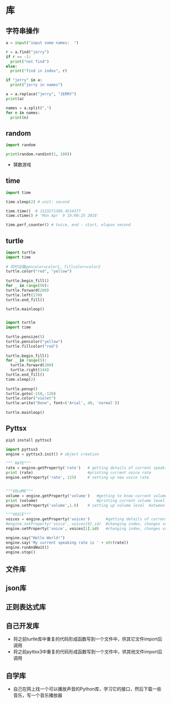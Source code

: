 # 库

## 字符串操作

```python
a = input("input some names:  ")

r = a.find("jerry")
if r == -1:
  print("not find")
else:
  print("find in index", r)

if "jerry" in a:
  print("jerry in names")

a = a.replace("jerry", "JERRY")
print(a)

names = a.split(",")
for n in names:
  print(n)

```

## random

```python
import random

print(random.randint(1, 100))
```

- 猜数游戏

## time

```python
import time

time.sleep(2) # unit: second

time.time()  # 1523271396.4514377
time.ctime() # 'Mon Apr  9 19:00:25 2018'

time.perf_counter() # twice, end - start, elapse second
```

## turtle

```python
import turtle
import time
 
# 同时设置pencolor=color1, fillcolor=color2
turtle.color("red", "yellow")
 
turtle.begin_fill()
for _ in range(50):
turtle.forward(200)
turtle.left(170)
turtle.end_fill()

turtle.mainloop()
```

```python

import turtle
import time
 
turtle.pensize(5)
turtle.pencolor("yellow")
turtle.fillcolor("red")
 
turtle.begin_fill()
for _ in range(5):
  turtle.forward(200)
  turtle.right(144)
turtle.end_fill()
time.sleep(2)
 
turtle.penup()
turtle.goto(-150,-120)
turtle.color("violet")
turtle.write("Done", font=('Arial', 40, 'normal'))
 
turtle.mainloop()
```

## Pyttsx

```sh
pip3 install pyttsx3
```

```python
import pyttsx3
engine = pyttsx3.init() # object creation

""" RATE"""
rate = engine.getProperty('rate')   # getting details of current speaking rate
print (rate)                        #printing current voice rate
engine.setProperty('rate', 125)     # setting up new voice rate


"""VOLUME"""
volume = engine.getProperty('volume')   #getting to know current volume level (min=0 and max=1)
print (volume)                          #printing current volume level
engine.setProperty('volume',1.0)    # setting up volume level  between 0 and 1

"""VOICE"""
voices = engine.getProperty('voices')       #getting details of current voice
#engine.setProperty('voice', voices[0].id)  #changing index, changes voices. o for male
engine.setProperty('voice', voices[1].id)   #changing index, changes voices. 1 for female

engine.say("Hello World!")
engine.say('My current speaking rate is ' + str(rate))
engine.runAndWait()
engine.stop()
```

## 文件库

## json库

## 正则表达式库

## 自己开发库

- 将之前turtle库中重复的代码形成函数写到一个文件中，供其它文件import后调用
- 将之前pyttsx3中重复的代码形成函数写到一个文件中，供其他文件import后调用


## 自学库

- 自己在网上找一个可以播放声音的Python库，学习它的接口，然后下载一些音乐，写一个音乐播放器